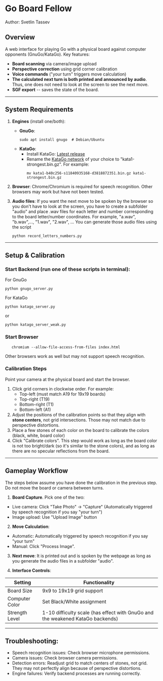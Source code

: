 # Go Board Fellow 
Author: Svetlin Tassev

## Overview  
A web interface for playing Go with a physical board against computer opponents (GnuGo/KataGo). Key features:  
- **Board scanning** via camera/image upload  
- **Perspective correction** using grid corner calibration  
- **Voice commands** ("your turn" triggers move calculation)
- **The calculated next turn is both printed and announced by audio**. Thus, one does not need to look at the screen to see the next move. 
- **SGF export** -- saves the state of the board.  

---

## System Requirements  

1. **Engines** (install one/both):  
   - **GnuGo**:  
     ```
     sudo apt install gnugo  # Debian/Ubuntu
     ```
   - **KataGo**:  
     - Install KataGo: [Latest release](https://github.com/lightvector/KataGo/releases)
     - Rename the [KataGo network](https://katagotraining.org/) of your choice to "kata1-strongest.bin.gz". For example:
       ```
       mv kata1-b40c256-s11840935168-d3818872351.bin.gz kata1-strongest.bin.gz
       ```

2. **Browser**: Chrome/Chromium is required for speech recognition. Other browsers may work but have not been tested.

3. **Audio files**: If you want the next move to be spoken by the browser so you don't have to look at the screen, you have to create a subfolder "audio" and place .wav files for each letter and number corresponding to the board letter/number coordinates. For example, "a.wav", "b.wav",..., "1.wav", "2.wav", ... You can generate those audio files using the script
    ```
    python record_letters_numbers.py
    ```
    
---

## Setup & Calibration  

### **Start Backend** (run one of these scripts in terminal):
For GnuGo

    python gnugo_server.py

    
For KataGo

    python katago_server.py

or 

    python katago_server_weak.py

### **Start Browser**

       chromium --allow-file-access-from-files index.html
   
   Other browsers work as well but may not support speech recognition.

### **Calibration Steps** 

Point your camera at the physical board and start the browser.

1. Click grid corners in clockwise order. For example: 
   - Top-left (must match A19 for 19x19 boards)  
   - Top-right (T19)  
   - Bottom-right (T1)  
   - Bottom-left (A1)
2. Adjust the positions of the calibration points so that they align with **stone centers**, not grid intersections. Those may not match due to perspective distortions.
3. Place a few stones of each color on the board to calibrate the colors (black, white, board color)
4. Click "Calibrate colors". This step would work as long as the board color is not too bright/dark (so it's similar to the stone colors), and as long as there are no specular reflections from the board.



---

## Gameplay Workflow  

The steps below assume you have done the calibration in the previous step. Do not move the board or camera between turns.

1. **Board Capture**. Pick one of the two:  
- Live camera: Click "Take Photo" → "Capture" (Automatically triggered by speech recognition if you say "your turn")
- Image upload: Use "Upload Image" button  

2. **Move Calculation**:  
- Automatic: Automatically triggered by speech recognition if you say "your turn"
- Manual: Click "Process Image".

3. **Next move**: It is printed out and is spoken by the webpage as long as you generate the audio files in a subfolder "audio".

3. **Interface Controls**:  

| Setting          | Functionality                         |
|------------------|---------------------------------------|
| Board Size       | 9x9 to 19x19 grid support             |
| Computer Color   | Set Black/White assignment            |
| Strength Level   | 1-10 difficulty scale (has effect with GnuGo and the weakened KataGo backends)          |

---

##  **Troubleshooting**:  
- Speech recognition issues: Check browser microphone permissions.
- Camera issues: Check browser camera permissions.
- Detection errors: Readjust grid to match centers of stones, not grid. They may not perfectly align because of perspective distortions.
- Engine failures: Verify backend processes are running correctly.
